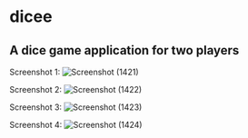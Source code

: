 # dicee
## A dice game application for two players 
Screenshot 1:
![Screenshot (1421)](https://user-images.githubusercontent.com/70708619/125641022-ad5ffea5-79a0-4187-b7ef-fcef232e6133.png)

Screenshot 2:
![Screenshot (1422)](https://user-images.githubusercontent.com/70708619/125641029-6e2f1cd3-4306-40b1-8822-642ab7b660cf.png)

Screenshot 3:
![Screenshot (1423)](https://user-images.githubusercontent.com/70708619/125641040-d9bee258-8c04-4083-8928-35f28aae90bd.png)

Screenshot 4:
![Screenshot (1424)](https://user-images.githubusercontent.com/70708619/125641050-0abd3b1f-3d12-4dda-87ae-4cb05a5ea7fa.png)
